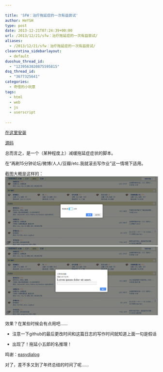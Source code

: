 ```yaml
---

title: 'SFW：治疗拖延症的一次有益尝试'
author: HeYSH
type: post
date: 2013-12-21T07:24:39+00:00
url: /2013/12/21/sfw：治疗拖延症的一次有益尝试/
aliases:
  - /2013/12/21/sfw：治疗拖延症的一次有益尝试/
cleanretina_sidebarlayout:
  - default
duoshuo_thread_id:
  - "1239563020875595815"
dsq_thread_id:
  - "3677325641"
categories:
  - 奇怪的小玩意
tags:
  - html
  - web
  - js
  - userscript

---
```

[在这里安装](https://greasyfork.org/scripts/4245-sfw)



[源码](https://github.com/heyeshuang/sfw)



总而言之，是一个（某种程度上）减缓拖延症症状的脚本。

在“再刷15分钟论坛/微博/人人/豆瓣/etc.我就滚去写作业”这一情境下适用。



截图大概是这样的：
![1](/sfw1.png)
![2](/sfw2.png)

效果？在某些时候会有点用吧……

- 注意一下github的最后更改时间和这篇日志的写作时间就知道上面一句是假话

- 出现了！拖延小五郎的名推理！

鸣谢：[easydialog](http://stylechen.com/easydialog-v2-0.html)

对了，差不多又到了年终总结的时间了呢……
